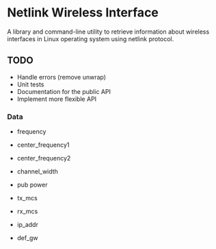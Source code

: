 # Netlink Wireless Interface

A library and command-line utility to retrieve information about wireless interfaces
in Linux operating system using netlink protocol.

## TODO

- Handle errors (remove unwrap)
- Unit tests
- Documentation for the public API
- Implement more flexible API

### Data
- frequency
- center_frequency1
- center_frequency2
- channel_width
- pub power

- tx_mcs
- rx_mcs
- ip_addr
- def_gw

